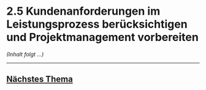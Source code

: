 # 2.5 Kundenanforderungen im Leistungsprozess berücksichtigen und Projektmanagement vorbereiten

*(Inhalt folgt ...)*


---

## [Nächstes Thema](./2.5.1_Projektmanagement_und_Projektphasen_beschreiben.md)